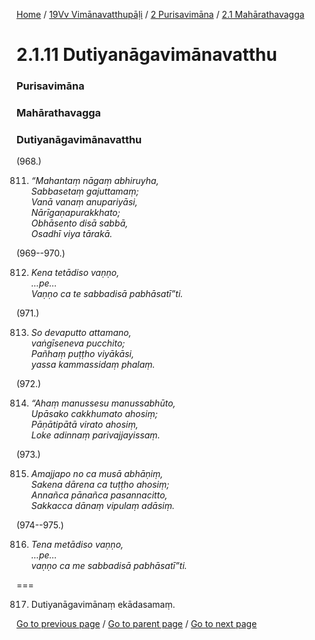 
[Home](/) / [19Vv Vimānavatthupāḷi](/tipitaka/19Vv.md) / [2 Purisavimāna](/tipitaka/19Vv/2.md) / [2.1 Mahārathavagga](/tipitaka/19Vv/2/2.1.md)

# 2.1.11 Dutiyanāgavimānavatthu

### Purisavimāna

### Mahārathavagga

### Dutiyanāgavimānavatthu

(968.)

811. _“Mahantaṃ nāgaṃ abhiruyha,_  
_Sabbasetaṃ gajuttamaṃ;_  
_Vanā vanaṃ anupariyāsi,_  
_Nārīgaṇapurakkhato;_  
_Obhāsento disā sabbā,_  
_Osadhī viya tārakā._  


(969--970.)

812. _Kena tetādiso vaṇṇo,_  
_…pe…_  
_Vaṇṇo ca te sabbadisā pabhāsatī”ti._  


(971.)

813. _So devaputto attamano,_  
_vaṅgīseneva pucchito;_  
_Pañhaṃ puṭṭho viyākāsi,_  
_yassa kammassidaṃ phalaṃ._  


(972.)

814. _“Ahaṃ manussesu manussabhūto,_  
_Upāsako cakkhumato ahosiṃ;_  
_Pāṇātipātā virato ahosiṃ,_  
_Loke adinnaṃ parivajjayissaṃ._  


(973.)

815. _Amajjapo no ca musā abhāṇiṃ,_  
_Sakena dārena ca tuṭṭho ahosiṃ;_  
_Annañca pānañca pasannacitto,_  
_Sakkacca dānaṃ vipulaṃ adāsiṃ._  


(974--975.)

816. _Tena metādiso vaṇṇo,_  
_…pe…_  
_vaṇṇo ca me sabbadisā pabhāsatī”ti._  


===

817. Dutiyanāgavimānaṃ ekādasamaṃ.



[Go to previous page](/tipitaka/19Vv/2/2.1/2.1.10.md) / [Go to parent page](/tipitaka/19Vv/2/2.1.md) / [Go to next page](/tipitaka/19Vv/2/2.1/2.1.12.md)


